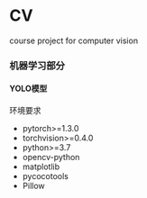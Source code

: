 # CV
course project for computer vision



### 机器学习部分

#### YOLO模型

环境要求

- pytorch>=1.3.0
- torchvision>=0.4.0
- python>=3.7
- opencv-python
- matplotlib
- pycocotools
- Pillow

